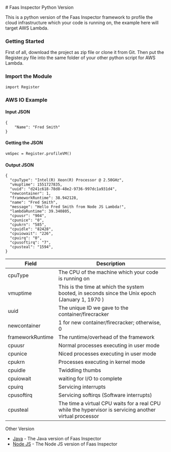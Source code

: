 ﻿﻿# Faas Inspector Python VersionThis is a python version of the Faas Inspector framework to profile the cloud infrastructure which your code is running on, the example here will target AWS Lambda.### Getting StartedFirst of all, download the project as zip file or clone it from Git. Then put the Register.py file into the same folder of your other python script for AWS Lambda.### Import the Module```import Register```### AWS IO Example#### Input JSON```{	"Name": "Fred Smith"}```#### Getting the JSON```vmSpec = Register.profileVM()```#### Output JSON```{  "cpuType": "Intel(R) Xeon(R) Processor @ 2.50GHz",  "vmuptime": 1551727835,  "uuid": "d241c618-78d8-48e2-9736-997dc1a931d4",  "newcontainer": 1,  "frameworkRuntime": 38.942128,  "name": "Fred Smith",  "message": "Hello Fred Smith from Node JS Lambda!",  "lambdaRuntime": 39.340805,  "cpuusr": "904",  "cpunice": "0",  "cpukrn": "585",  "cpuidle": "82428",  "cpuiowait": "226",  "cpuirq": "0",  "cpusoftirq": "7",  "cpusteal": "1594",}```| **Field** | **Description** || --------- | --------------- || cpuType | The CPU of the machine which your code is running on || vmuptime | This is the time at which the system booted, in seconds since the Unix epoch (January 1, 1970 )|| uuid | The unique ID we gave to the container/firecracker || newcontainer | 1 for new container/firecracker; otherwise, 0 || frameworkRuntime | The runtime/overhead of the framework || cpuusr | Normal processes executing in user mode || cpunice | Niced processes executing in user mode || cpukrn | Processes executing in kernel mode || cpuidle | Twiddling thumbs || cpuiowait | waiting for I/O to complete || cpuirq | Servicing interrupts || cpusoftirq | Servicing softirqs (Software interrupts) || cpusteal | The time a virtual CPU waits for a real CPU while the hypervisor is servicing another virtual processor |Other Version* [Java](https://github.com/wlloyduw/faas_inspector) - The Java version of Faas Inspector* [Node JS](https://github.com/shuwen123/Faas_Inspector_NodeJS) - The Node JS version of Faas Inspector
